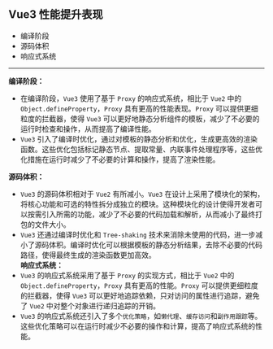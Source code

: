 ## Vue3 性能提升表现

- 编译阶段
- 源码体积
- 响应式系统

---

**编译阶段：**

- 在编译阶段，`Vue3` 使用了基于 `Proxy` 的响应式系统，相比于 `Vue2` 中的 `Object.defineProperty`，`Proxy` 具有更高的性能表现。`Proxy` 可以提供更细粒度的拦截器，使得 `Vue3` 可以更好地静态分析组件的模板，减少了不必要的运行时检查和操作，从而提高了编译性能。
- `Vue3` 引入了编译时优化，通过对模板的静态分析和优化，生成更高效的渲染函数。这些优化包括标记静态节点、提取常量、内联事件处理程序等，这些优化措施在运行时减少了不必要的计算和操作，提高了渲染性能。

**源码体积：**

- `Vue3` 的源码体积相对于 `Vue2` 有所减小。`Vue3` 在设计上采用了模块化的架构，将核心功能和可选的特性拆分成独立的模块。这种模块化的设计使得开发者可以按需引入所需的功能，减少了不必要的代码加载和解析，从而减小了最终打包的文件大小。
- `Vue3` 还通过编译时优化和 `Tree-shaking` 技术来消除未使用的代码，进一步减小了源码体积。编译时优化可以根据模板的静态分析结果，去除不必要的代码路径，使得最终生成的渲染函数更加高效。  
  **响应式系统：**
- `Vue3` 的响应式系统采用了基于 `Proxy` 的实现方式，相比于 `Vue2` 中的 `Object.defineProperty`，`Proxy` 具有更高的性能。`Proxy` 可以提供更细粒度的拦截器，使得 `Vue3` 可以更好地追踪依赖，只对访问的属性进行追踪，避免了 `Vue2` 中对整个对象进行递归追踪的开销。
- `Vue3` 的响应式系统还引入了多个`优化策略`，如`懒代理`、`缓存访问`和`副作用跟踪`等。这些优化策略可以在运行时减少不必要的操作和计算，提高了响应式系统的性能。
